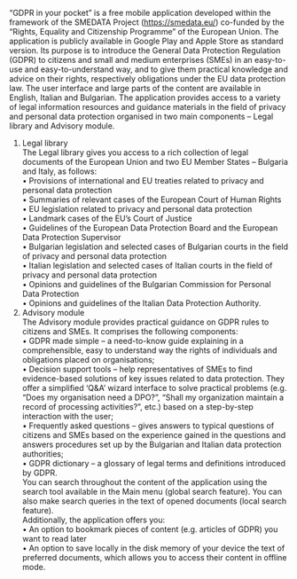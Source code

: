 “GDPR in your pocket” is a free mobile application developed within the framework of the SMEDATA Project (https://smedata.eu/) co-funded by the “Rights, Equality and Citizenship Programme” of the European Union. The application is publicly available in Google Play and Apple Store as standard version. Its purpose is to introduce the General Data Protection Regulation (GDPR) to citizens and small and medium enterprises (SMEs) in an easy-to-use and easy-to-understand way, and to give them practical knowledge and advice on their rights, respectively obligations under the EU data protection law. The user interface and large parts of the content are available in English, Italian and Bulgarian.
The application provides access to a variety of legal information resources and guidance materials in the field of privacy and personal data protection organised in two main components – Legal library and Advisory module.  
1)	Legal library  
The Legal library gives you access to a rich collection of legal documents of the European Union and two EU Member States – Bulgaria and Italy, as follows:  
•	Provisions of international and EU treaties related to privacy and personal data protection  
•	Summaries of relevant cases of the European Court of Human Rights  
•	EU legislation related to privacy and personal data protection  
•	Landmark cases of the EU’s Court of Justice  
•	Guidelines of the European Data Protection Board and the European Data Protection Supervisor  
•	Bulgarian legislation and selected cases of Bulgarian courts in the field of privacy and personal data protection  
•	Italian legislation and selected cases of Italian courts in the field of privacy and personal data protection  
•	Opinions and guidelines of the Bulgarian Commission for Personal Data Protection  
•	Opinions and guidelines of the Italian Data Protection Authority.  
2)	Advisory module  
The Advisory module provides practical guidance on GDPR rules to citizens and SMEs. It comprises the following components:  
•	GDPR made simple – a need-to-know guide explaining in a comprehensible, easy to understand way the rights of individuals and obligations placed on organisations;  
•	Decision support tools – help representatives of SMEs to find evidence-based solutions of key issues related to data protection. They offer a simplified ‘Q&A’ wizard interface to solve practical problems (e.g. “Does my organisation need a DPO?”, “Shall my organization maintain a record of processing activities?”, etc.) based on a step-by-step interaction with the user;  
•	Frequently asked questions – gives answers to typical questions of citizens and SMEs based on the experience gained in the questions and answers procedures set up by the Bulgarian and Italian data protection authorities;  
•	GDPR dictionary – a glossary of legal terms and definitions introduced by GDPR.  
You can search throughout the content of the application using the search tool available in the Main menu (global search feature). You can also make search queries in the text of opened documents (local search feature).  
Additionally, the application offers you:  
•	An option to bookmark pieces of content (e.g. articles of GDPR) you want to read later  
•	An option to save locally in the disk memory of your device the text of preferred documents, which allows you to access their content in offline mode.  
